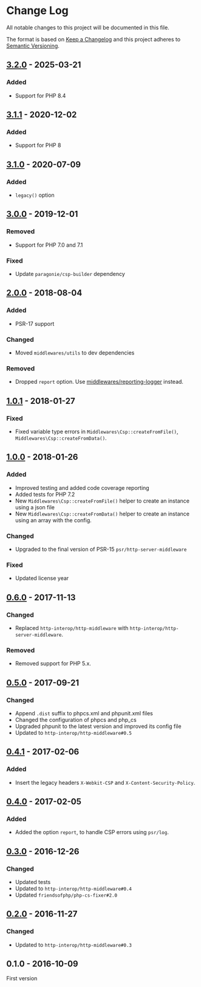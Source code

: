 # Change Log

All notable changes to this project will be documented in this file.

The format is based on [Keep a Changelog](http://keepachangelog.com/)
and this project adheres to [Semantic Versioning](http://semver.org/).

## [3.2.0] - 2025-03-21
### Added
- Support for PHP 8.4

## [3.1.1] - 2020-12-02
### Added
- Support for PHP 8

## [3.1.0] - 2020-07-09
### Added
- `legacy()` option

## [3.0.0] - 2019-12-01
### Removed
- Support for PHP 7.0 and 7.1

### Fixed
- Update `paragonie/csp-builder` dependency

## [2.0.0] - 2018-08-04
### Added
- PSR-17 support

### Changed
- Moved `middlewares/utils` to dev dependencies

### Removed
- Dropped `report` option. Use [middlewares/reporting-logger](https://github.com/middlewares/reporting-logger) instead.

## [1.0.1] - 2018-01-27
### Fixed
- Fixed variable type errors in `Middlewares\Csp::createFromFile()`, `Middlewares\Csp::createFromData()`.

## [1.0.0] - 2018-01-26
### Added
- Improved testing and added code coverage reporting
- Added tests for PHP 7.2
- New `Middlewares\Csp::createFromFile()` helper to create an instance using a json file
- New `Middlewares\Csp::createFromData()` helper to create an instance using an array with the config.

### Changed
- Upgraded to the final version of PSR-15 `psr/http-server-middleware`

### Fixed
- Updated license year

## [0.6.0] - 2017-11-13
### Changed
- Replaced `http-interop/http-middleware` with  `http-interop/http-server-middleware`.

### Removed
- Removed support for PHP 5.x.

## [0.5.0] - 2017-09-21
### Changed
- Append `.dist` suffix to phpcs.xml and phpunit.xml files
- Changed the configuration of phpcs and php_cs
- Upgraded phpunit to the latest version and improved its config file
- Updated to `http-interop/http-middleware#0.5`

## [0.4.1] - 2017-02-06
### Added
- Insert the legacy headers `X-Webkit-CSP` and `X-Content-Security-Policy`.

## [0.4.0] - 2017-02-05
### Added
- Added the option `report`, to handle CSP errors using `psr/log`.

## [0.3.0] - 2016-12-26
### Changed
- Updated tests
- Updated to `http-interop/http-middleware#0.4`
- Updated `friendsofphp/php-cs-fixer#2.0`

## [0.2.0] - 2016-11-27
### Changed
- Updated to `http-interop/http-middleware#0.3`

## 0.1.0 - 2016-10-09
First version

[3.2.0]: https://github.com/middlewares/csp/compare/v3.1.1...v3.2.0
[3.1.1]: https://github.com/middlewares/csp/compare/v3.1.0...v3.1.1
[3.1.0]: https://github.com/middlewares/csp/compare/v3.0.0...v3.1.0
[3.0.0]: https://github.com/middlewares/csp/compare/v2.0.0...v3.0.0
[2.0.0]: https://github.com/middlewares/csp/compare/v1.0.1...v2.0.0
[1.0.1]: https://github.com/middlewares/csp/compare/v1.0.0...v1.0.1
[1.0.0]: https://github.com/middlewares/csp/compare/v0.6.0...v1.0.0
[0.6.0]: https://github.com/middlewares/csp/compare/v0.5.0...v0.6.0
[0.5.0]: https://github.com/middlewares/csp/compare/v0.4.1...v0.5.0
[0.4.1]: https://github.com/middlewares/csp/compare/v0.4.0...v0.4.1
[0.4.0]: https://github.com/middlewares/csp/compare/v0.3.0...v0.4.0
[0.3.0]: https://github.com/middlewares/csp/compare/v0.2.0...v0.3.0
[0.2.0]: https://github.com/middlewares/csp/compare/v0.1.0...v0.2.0
